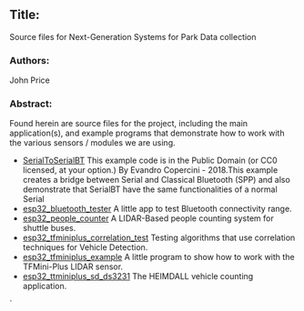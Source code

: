 ## Title: 
Source files for Next-Generation Systems for Park Data collection

### Authors: 
John Price

### Abstract: 

Found herein are source files for the project, including the main application(s), and example programs that demonstrate how to work with the various sensors / modules we are using. 

* [SerialToSerialBT](https://github.com/digamesystems/LIDAR/tree/main/src/SerialToSerialBT) This example code is in the Public Domain (or CC0 licensed, at your option.) By Evandro Copercini - 2018.This example creates a bridge between Serial and Classical Bluetooth (SPP) and also demonstrate that SerialBT have the same functionalities of a normal Serial
* [esp32_bluetooth_tester](https://github.com/digamesystems/LIDAR/tree/main/src/esp32_bluetooth_tester) A little app to test Bluetooth connectivity range.
* [esp32_people_counter](https://github.com/digamesystems/LIDAR/tree/main/src/esp32_people_counter) A LIDAR-Based people counting system for shuttle buses.
* [esp32_tfminiplus_correlation_test](https://github.com/digamesystems/LIDAR/tree/main/src/esp32_tfminiplus_correlation_test) Testing algorithms that use correlation techniques for Vehicle Detection.
* [esp32_tfminiplus_example](https://github.com/digamesystems/LIDAR/tree/main/src/esp32_tfminiplus_example) A little program to show how to work with the TFMini-Plus LIDAR sensor.
* [esp32_ttminiplus_sd_ds3231](https://github.com/digamesystems/LIDAR/tree/main/src/esp32_ttminiplus_sd_ds3231) The HEIMDALL vehicle counting application.


`
